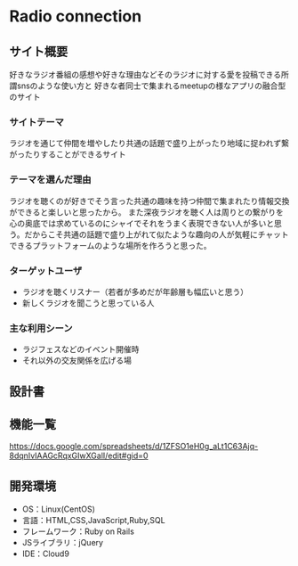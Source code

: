 # Radio connection

## サイト概要
好きなラジオ番組の感想や好きな理由などそのラジオに対する愛を投稿できる所謂snsのような使い方と
好きな者同士で集まれるmeetupの様なアプリの融合型のサイト
### サイトテーマ
ラジオを通じて仲間を増やしたり共通の話題で盛り上がったり地域に捉われず繋がったりすることができるサイト

### テーマを選んだ理由
ラジオを聴くのが好きでそう言った共通の趣味を持つ仲間で集まれたり情報交換ができると楽しいと思ったから。
また深夜ラジオを聴く人は周りとの繋がりを心の奥底では求めているのにシャイでそれをうまく表現できない人が多いと思う。だからこそ共通の話題で盛り上がれて似たような趣向の人が気軽にチャットできるプラットフォームのような場所を作ろうと思った。


### ターゲットユーザ
- ラジオを聴くリスナー（若者が多めだが年齢層も幅広いと思う）
- 新しくラジオを聞こうと思っている人
### 主な利用シーン
- ラジフェスなどのイベント開催時
- それ以外の交友関係を広げる場

## 設計書


## 機能一覧
https://docs.google.com/spreadsheets/d/1ZFSO1eH0g_aLt1C63Ajq-8dqnIvIAAGcRqxGIwXGalI/edit#gid=0

## 開発環境
- OS：Linux(CentOS)
- 言語：HTML,CSS,JavaScript,Ruby,SQL
- フレームワーク：Ruby on Rails
- JSライブラリ：jQuery
- IDE：Cloud9

